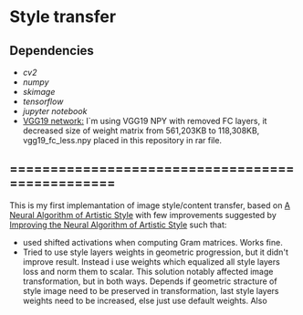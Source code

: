 # Style transfer
## Dependencies
* *cv2*
* *numpy*
* *skimage*
* *tensorflow*
* *jupyter notebook*
* [VGG19 network:](https://github.com/machrisaa/tensorflow-vgg) I`m using VGG19 NPY with removed FC layers, it decreased size of weight matrix from  561,203KB to 118,308KB, vgg19_fc_less.npy placed in this repository in rar file.

## ================================================
  This is my first implemantation of image style/content transfer, based on [A Neural Algorithm of Artistic Style](https://arxiv.org/abs/1508.06576) with few improvements suggested by [Improving the Neural Algorithm of Artistic Style](https://arxiv.org/abs/1605.04603) such that: 
* used shifted activations when computing Gram matrices. Works fine.
* Tried to use style layers weights in geometric progression, but it didn't improve result. Instead i use weights which equalized all style layers loss and norm them to scalar. This solution notably affected image transformation, but in both ways. Depends if geometric
stracture of style image need to be preserved in transformation, last style layers weights need to be increased, else just use default weights.
  Also


